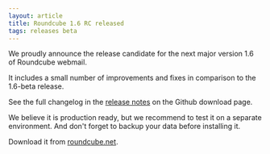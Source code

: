 ```yaml
---
layout: article
title: Roundcube 1.6 RC released
tags: releases beta
---
```

We proudly announce the release candidate for the next major version 1.6 of Roundcube webmail.

It includes a small number of improvements and fixes in comparison to the 1.6-beta release.

See the full changelog in the [release notes](https://github.com/roundcube/roundcubemail/releases/tag/1.6-rc) on the Github download page.

We believe it is production ready, but we recommend to test it on a separate environment. And don't forget to backup your data before installing it.

Download it from [roundcube.net](https://roundcube.net/download#beta).
